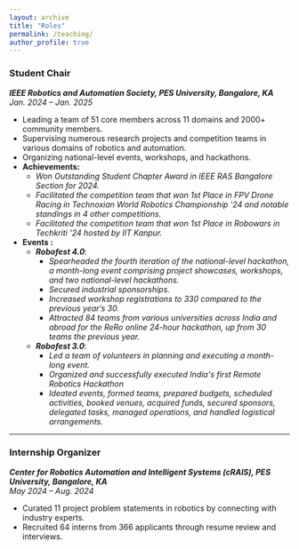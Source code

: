```yaml
---
layout: archive
title: "Roles"
permalink: /teaching/
author_profile: true
---
```

### **Student Chair**  
***IEEE Robotics and Automation Society, PES University, Bangalore, KA***  
*Jan. 2024 – Jan. 2025*  
- Leading a team of 51 core members across 11 domains and 2000+ community members.  
- Supervising numerous research projects and competition teams in various domains of robotics and automation.  
- Organizing national-level events, workshops, and hackathons.  
- **Achievements:**
  - *Won Outstanding Student Chapter Award in IEEE RAS Bangalore Section for 2024.*
  - *Facilitated the competition team that won 1st Place in FPV Drone Racing in Technoxian World Robotics Championship '24 and notable standings in 4 other competitions.*
  - *Facilitated the competition team that won 1st Place in Robowars in Techkriti '24 hosted by IIT Kanpur.*
 - **Events :**
    - ***Robofest 4.0***:
      - *Spearheaded the fourth iteration of the national-level hackathon, a month-long event comprising project
    showcases, workshops, and two national-level hackathons.*
      - *Secured industrial sponsorships.*
      - *Increased workshop registrations to 330 compared to the previous year’s 30.*
      - *Attracted 84 teams from various universities across India and abroad for the ReRo online 24-hour
      hackathon, up from 30 teams the previous year.*
    - ***Robofest 3.0***:
      - *Led a team of volunteers in planning and executing a month-long event.*
      - *Organized and successfully executed India's first Remote Robotics Hackathon*
      - *Ideated events, formed teams, prepared budgets, scheduled activities, booked venues, acquired funds, secured
sponsors, delegated tasks, managed operations, and handled logistical arrangements.*

---  

### **Internship Organizer**  
***Center for Robotics Automation and Intelligent Systems (cRAIS), PES University, Bangalore, KA***  
*May 2024 – Aug. 2024*  
- Curated 11 project problem statements in robotics by connecting with industry experts.  
- Recruited 64 interns from 366 applicants through resume review and interviews.
